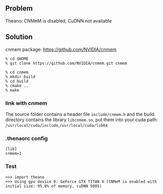 ## Problem
Theano: CNMeM is disabled, CuDNN not available
## Solution
cnmem package: https://github.com/NVIDIA/cnmem
```
% cd $HOME
% git clone https://github.com/NVIDIA/cnmem.git cnmem
```
```
% cd cnmem
% mkdir build
% cd build
% cmake ..
% make
```
### link with cnmem
The source folder contains a header file `include/cnmem.h` and the build directory contains the library `libcnmem.so`, put them into your cuda path:  `/usr/local/cuda/include`,`/usr/local/cuda/lib64`

### .thenaorc config
```
[lib]
cnmem=1
```

### Test 
```
>>> import theano
>>> Using gpu device 0: GeForce GTX TITAN X (CNMeM is enabled with initial size: 95.0% of memory, cuDNN 5005)
```